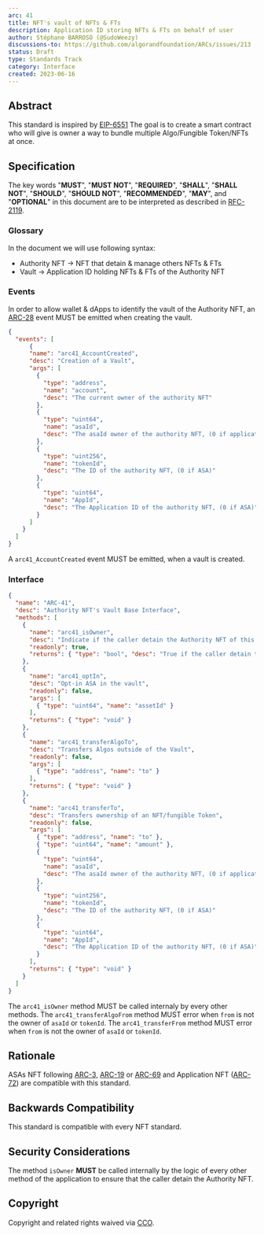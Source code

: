 ```yaml
---
arc: 41
title: NFT's vault of NFTs & FTs
description: Application ID storing NFTs & FTs on behalf of user
author: Stéphane BARROSO (@SudoWeezy)
discussions-to: https://github.com/algorandfoundation/ARCs/issues/213
status: Draft
type: Standards Track
category: Interface
created: 2023-06-16
---
```


## Abstract
This standard is inspired by <a href="https://eips.ethereum.org/EIPS/eip-6551">EIP-6551</a>
The goal is to create a smart contract who will give is owner a way to bundle multiple Algo/Fungible Token/NFTs at once.


## Specification
The key words "**MUST**", "**MUST NOT**", "**REQUIRED**", "**SHALL**", "**SHALL NOT**", "**SHOULD**", "**SHOULD NOT**", "**RECOMMENDED**", "**MAY**", and "**OPTIONAL**" in this document are to be interpreted as described in <a href="https://www.ietf.org/rfc/rfc2119.txt">RFC-2119</a>.

### Glossary
In the document we will use following syntax:
- Authority NFT -> NFT that detain & manage others NFTs & FTs 
- Vault -> Application ID holding NFTs & FTs of the Authority NFT

### Events
In order to allow wallet & dApps to identify the vault of the Authority NFT, an [ARC-28](./arc-0028.md) event MUST be emitted when creating the vault.
```json
{
  "events": [
      {
      "name": "arc41_AccountCreated",
      "desc": "Creation of a Vault",
      "args": [
        {
          "type": "address",
          "name": "account",
          "desc": "The current owner of the authority NFT"
        },
        {
          "type": "uint64",
          "name": "asaId",
          "desc": "The asaId owner of the authority NFT, (0 if application NFT)"
        },
        {
          "type": "uint256",
          "name": "tokenId",
          "desc": "The ID of the authority NFT, (0 if ASA)"
        },
        {
          "type": "uint64",
          "name": "AppId",
          "desc": "The Application ID of the authority NFT, (0 if ASA)"
        }
      ]
    }
  ]
}
```

A `arc41_AccountCreated` event MUST be emitted, when a vault is created.


### Interface
```json
{
  "name": "ARC-41",
  "desc": "Authority NFT's Vault Base Interface",
  "methods": [
    {
      "name": "arc41_isOwner",
      "desc": "Indicate if the caller detain the Authority NFT of this vault, this method MUST be called internally by every other methods of the application, it must call ARC-72 ownerOf in case of a application NFT",
      "readonly": true,
      "returns": { "type": "bool", "desc": "True if the caller detain the Authority NFT of this vault, False otherwise" }
    },
    {
      "name": "arc41_optIn",
      "desc": "Opt-in ASA in the vault",
      "readonly": false,
      "args": [
        { "type": "uint64", "name": "assetId" }
      ],
      "returns": { "type": "void" }
    },
    {
      "name": "arc41_transferAlgoTo",
      "desc": "Transfers Algos outside of the Vault",
      "readonly": false,
      "args": [
        { "type": "address", "name": "to" }
      ],
      "returns": { "type": "void" }
    },
    {
      "name": "arc41_transferTo",
      "desc": "Transfers ownership of an NFT/fungible Token",
      "readonly": false,
      "args": [
        { "type": "address", "name": "to" },
        { "type": "uint64", "name": "amount" },
        {
          "type": "uint64",
          "name": "asaId",
          "desc": "The asaId owner of the authority NFT, (0 if application NFT)"
        },
        {
          "type": "uint256",
          "name": "tokenId",
          "desc": "The ID of the authority NFT, (0 if ASA)"
        },
        {
          "type": "uint64",
          "name": "AppId",
          "desc": "The Application ID of the authority NFT, (0 if ASA)"
        }
      ],
      "returns": { "type": "void" }
    }
  ]
}
```

The `arc41_isOwner` method MUST be called internaly by every other methods.
The `arc41_transferAlgoFrom` method MUST error when `from` is not the owner of `asaId` or `tokenId`.
The `arc41_transferFrom` method MUST error when `from` is not the owner of `asaId` or `tokenId`.

## Rationale
ASAs NFT following [ARC-3](./arc-0003.md), [ARC-19](./arc-0019.md) or [ARC-69](./arc-0069.md) and Application NFT ([ARC-72](./arc-0072.md)) are compatible with this standard.

## Backwards Compatibility
This standard is compatible with every NFT standard.

## Security Considerations
The method `isOwner` **MUST** be called internally by the logic of every other method of the application to ensure that the caller detain the Authority NFT.

## Copyright
Copyright and related rights waived via <a href="https://creativecommons.org/publicdomain/zero/1.0/">CCO</a>.
